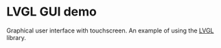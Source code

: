 # LVGL GUI demo

Graphical user interface with touchscreen. An example of using the [LVGL](https://lvgl.io) library.